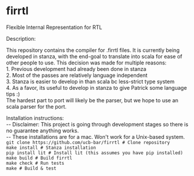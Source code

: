 # firrtl
Flexible Internal Representation for RTL

Description:

This repository contains the compiler for .firrtl files.
It is currently being developed in stanza, with the end-goal to translate into scala for ease of other people to use.
This decision was made for multiple reasons:  
       1. Previous development had already been done in stanza   
       2. Most of the passes are relatively language independent   
       3. Stanza is easier to develop in than scala bc less-strict type system   
       4. As a favor, its useful to develop in stanza to give Patrick some language tips :)   
The hardest part to port will likely be the parser, but we hope to use an scala parser for the port.   

Installation instructions:    
-- Disclaimer: This project is going through development stages so there is no guarantee anything works.    
-- These installations are for a mac. Won't work for a Unix-based system.    
    `git clone https://github.com/ucb-bar/firrtl # Clone repository`     
    `make install # Stanza installation`     
    `pip install lit # Install lit (this assumes you have pip installed)`     
    `make build # Build firrtl`     
    `make check # Run tests`     
    `make # Build & test`     
